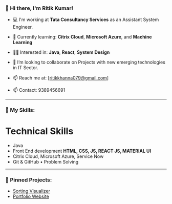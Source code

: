### 👋 Hi there, I'm Ritik Kumar!

- 💻 I'm working at **Tata Consultancy Services** as an Assistant System Engineer.
- 🌱 Currently learning: **Citrix Cloud**, **Microsoft Azure**, and **Machine Learning**
- 👨‍💻 Interested in: **Java**, **React**, **System Design**
- 💞️ I’m looking to collaborate on Projects with new emerging technologies in IT Sector.

- 📫 Reach me at: [ritikkhanna079@gmail.com]
- 📫 Contact: 9389456691
---

### 🔧 My Skills:
# Technical Skills
- Java
- Front End development **HTML, CSS, JS, REACT JS, MATERIAL UI**
- Citrix Cloud, Microsoft Azure, Service Now
- Git & GitHub • Problem Solving

---

### 📌 Pinned Projects:
- [Sorting Visualizer](https://github.com/Ritik-Kumar-2002/SortingVisualizer.github.io)
- [Portfolio Website](https://github.com/Ritik-Kumar-2002/PersonalPortfolio)

